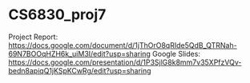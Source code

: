 # CS6830_proj7

Project Report: https://docs.google.com/document/d/1jThOrO8qRIde5QdB_QTRNah-69N7BOOqHZH6k_uiM3I/edit?usp=sharing
Google Slides: https://docs.google.com/presentation/d/1P3SjlG8k8mm7v35XPfzVQv-bedn8apiqQ1jKSpKCwRg/edit?usp=sharing
